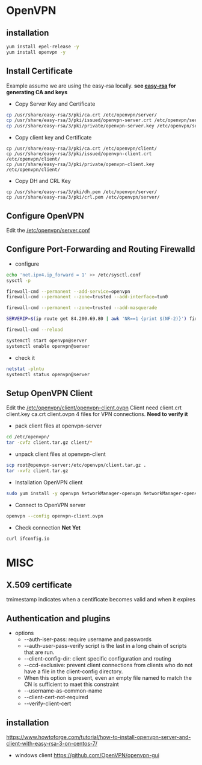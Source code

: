 # OpenVPN

## installation

``` bash
yum install epel-release -y
yum install openvpn -y
```

## Install Certificate

Example assume we are using the easy-rsa locally. **see [easy-rsa](../Certificate/easy-rsa.md) for generating CA and keys**

- Copy Server Key and Certificate
``` bash
cp /usr/share/easy-rsa/3/pki/ca.crt /etc/openvpn/server/
cp /usr/share/easy-rsa/3/pki/issued/openvpn-server.crt /etc/openvpn/server/
cp /usr/share/easy-rsa/3/pki/private/openvpn-server.key /etc/openvpn/server/
```

- Copy client key and Certificate
```
cp /usr/share/easy-rsa/3/pki/ca.crt /etc/openvpn/client/
cp /usr/share/easy-rsa/3/pki/issued/openvpn-client.crt /etc/openvpn/client/
cp /usr/share/easy-rsa/3/pki/private/openvpn-client.key /etc/openvpn/client/
```

- Copy DH and CRL Key
```
cp /usr/share/easy-rsa/3/pki/dh.pem /etc/openvpn/server/
cp /usr/share/easy-rsa/3/pki/crl.pem /etc/openvpn/server/
```

## Configure OpenVPN

Edit the [/etc/openvpn/server.conf](./server.conf)

## Configure Port-Forwarding and Routing Firewalld

- configure
``` bash
echo 'net.ipv4.ip_forward = 1' >> /etc/sysctl.conf
sysctl -p

firewall-cmd --permanent --add-service=openvpn
firewall-cmd --permanent --zone=trusted --add-interface=tun0

firewall-cmd --permanent --zone=trusted --add-masquerade

SERVERIP=$(ip route get 84.200.69.80 | awk 'NR==1 {print $(NF-2)}') firewall-cmd --permanent --direct --passthrough ipv4 -t nat -A POSTROUTING -s  10.10.1.0/24 -o $SERVERIP -j MASQUERADE

firewall-cmd --reload

systemctl start openvpn@server
systemctl enable openvpn@server
```

- check it
``` bash
netstat -plntu
systemctl status openvpn@server
```

## Setup OpenVPN Client

Edit the [/etc/openvpn/client/openvpn-client.ovpn](./openvpn-client.ovpn)
Client need client.crt client.key ca.crt client.ovpn 4 files for VPN connections. **Need to verify it**

- pack client files at openvpn-server
``` bash
cd /etc/openvpn/
tar -cvfz client.tar.gz client/*
```

- unpack client files at openvpn-client
``` bash
scp root@openvpn-server:/etc/openvpn/client.tar.gz .
tar -xvfz client.tar.gz
```

- Installation OpenVPN client
``` bash
sudo yum install -y openvpn NetworkManager-openvpn NetworkManager-openvpn-gnome -y
```

- Connect to OpenVPN server
``` bash
openvpn --config openvpn-client.ovpn
```

- Check connection __Net Yet__
``` bash
curl ifconfig.io
```

# MISC

## X.509 certificate

  tmimestamp indicates when a centificate becomes valid and when it expires

## Authentication and plugins

- options
  - --auth-iser-pass:  require username and passwords
  - --auth-user-pass-verify script is the last in a long chain of scripts that are run.
  - --client-config-dir: client specific configuration and routing
  - --ccd-exclusive: prevent client connections from clients who do not have a file in the client-config directory.
  - When this option is present, even an empty file named to match the CN is sufficient to maet this constraint
  -  --username-as-common-name
  - --client-cert-not-required
  - --verify-client-cert

## installation

<https://www.howtoforge.com/tutorial/how-to-install-openvpn-server-and-client-with-easy-rsa-3-on-centos-7/>

- windows client
  <https://github.com/OpenVPN/openvpn-gui>